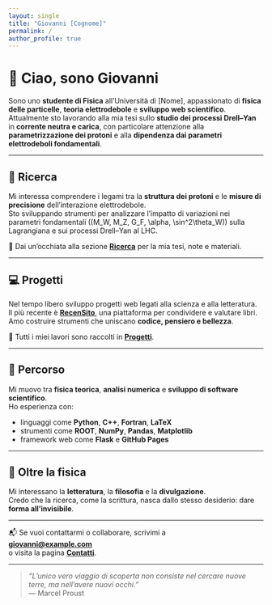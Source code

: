 ```yaml
---
layout: single
title: "Giovanni [Cognome]"
permalink: /
author_profile: true
---
```


# 👋 Ciao, sono Giovanni

Sono uno **studente di Fisica** all’Università di [Nome], appassionato di **fisica delle particelle**, **teoria elettrodebole** e **sviluppo web scientifico**.  
Attualmente sto lavorando alla mia tesi sullo **studio dei processi Drell–Yan** in **corrente neutra e carica**, con particolare attenzione alla **parametrizzazione dei protoni** e alla **dipendenza dai parametri elettrodeboli fondamentali**.

---

## 🔬 Ricerca
Mi interessa comprendere i legami tra la **struttura dei protoni** e le **misure di precisione** dell’interazione elettrodebole.  
Sto sviluppando strumenti per analizzare l’impatto di variazioni nei parametri fondamentali (\(M_W, M_Z, G_F, \alpha, \sin^2\theta_W\)) sulla Lagrangiana e sui processi Drell–Yan al LHC.

📄 Dai un’occhiata alla sezione [**Ricerca**](/research/) per la mia tesi, note e materiali.

---

## 💻 Progetti
Nel tempo libero sviluppo progetti web legati alla scienza e alla letteratura.  
Il più recente è [**RecenSito**](https://recensito.fly.dev), una piattaforma per condividere e valutare libri.  
Amo costruire strumenti che uniscano **codice, pensiero e bellezza**.

📂 Tutti i miei lavori sono raccolti in [**Progetti**](/projects/).

---

## 🧭 Percorso
Mi muovo tra **fisica teorica**, **analisi numerica** e **sviluppo di software scientifico**.  
Ho esperienza con:
- linguaggi come **Python**, **C++**, **Fortran**, **LaTeX**
- strumenti come **ROOT**, **NumPy**, **Pandas**, **Matplotlib**
- framework web come **Flask** e **GitHub Pages**

---

## 🌱 Oltre la fisica
Mi interessano la **letteratura**, la **filosofia** e la **divulgazione**.  
Credo che la ricerca, come la scrittura, nasca dallo stesso desiderio: dare **forma all’invisibile**.

---

📬 Se vuoi contattarmi o collaborare, scrivimi a  
[**giovanni@example.com**](mailto:giovanni@example.com)  
o visita la pagina [**Contatti**](/contact/).

---

> *“L’unico vero viaggio di scoperta non consiste nel cercare nuove terre, ma nell’avere nuovi occhi.”*  
> — Marcel Proust

